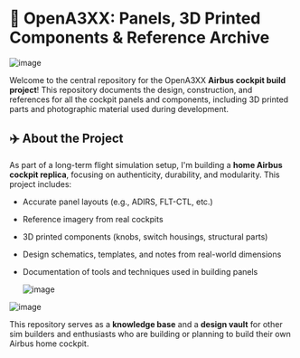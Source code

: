 # 🛫 OpenA3XX: Panels, 3D Printed Components & Reference Archive
![image](https://github.com/user-attachments/assets/cf09eccf-12f5-4056-abd3-4595e68aca68)

Welcome to the central repository for the OpenA3XX **Airbus cockpit build project**! This repository documents the design, construction, and references for all the cockpit panels and components, including 3D printed parts and photographic material used during development.

## ✈️ About the Project

As part of a long-term flight simulation setup, I'm building a **home Airbus cockpit replica**, focusing on authenticity, durability, and modularity. This project includes:

- Accurate panel layouts (e.g., ADIRS, FLT-CTL, etc.)
- Reference imagery from real cockpits
- 3D printed components (knobs, switch housings, structural parts)
- Design schematics, templates, and notes from real-world dimensions
- Documentation of tools and techniques used in building panels

  ![image](https://github.com/user-attachments/assets/228322b6-9758-4fdf-816b-faeca8f58dfb)

![image](https://github.com/user-attachments/assets/c0b39381-a129-4aed-8ca0-fc69c3dbc238)

This repository serves as a **knowledge base** and a **design vault** for other sim builders and enthusiasts who are building or planning to build their own Airbus home cockpit.

